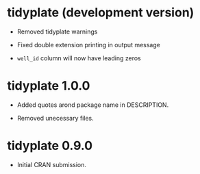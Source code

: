 # tidyplate (development version)

* Removed tidyplate warnings

* Fixed double extension printing in output message

* `well_id` column will now have leading zeros

# tidyplate 1.0.0

* Added quotes arond package name in DESCRIPTION.

* Removed unecessary files.

# tidyplate 0.9.0

* Initial CRAN submission.
